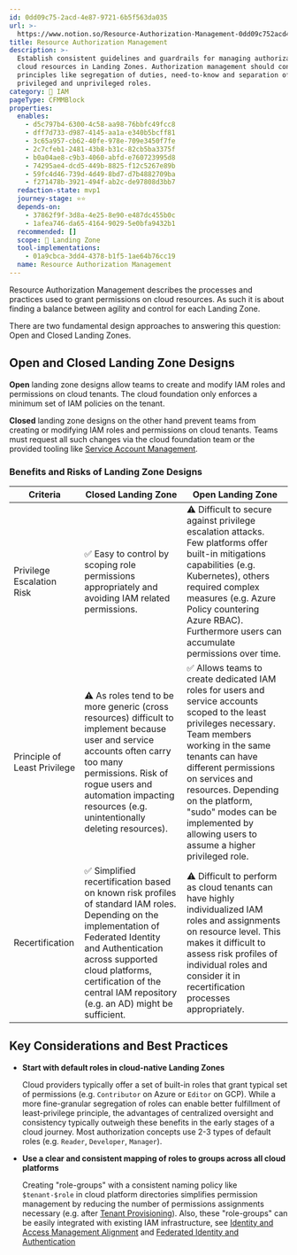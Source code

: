 ```yaml
---
id: 0dd09c75-2acd-4e87-9721-6b5f563da035
url: >-
  https://www.notion.so/Resource-Authorization-Management-0dd09c752acd4e8797216b5f563da035
title: Resource Authorization Management
description: >-
  Establish consistent guidelines and guardrails for managing authorization to
  cloud resources in Landing Zones. Authorization management should consider key
  principles like segregation of duties, need-to-know and separation of
  privileged and unprivileged roles.
category: 🔐 IAM
pageType: CFMMBlock
properties:
  enables:
    - d5c797b4-6300-4c58-aa98-76bbfc49fcc8
    - dff7d733-d987-4145-aa1a-e340b5bcff81
    - 3c65a957-cb62-40fe-978e-709e3450f7fe
    - 2c7cfeb1-2481-43b8-b31c-82cb5ba3375f
    - b0a04ae8-c9b3-4060-abfd-e760723995d8
    - 74295ae4-dcd5-449b-8825-f12c5267e89b
    - 59fc4d46-739d-4d49-8bd7-d7b4882709ba
    - f271478b-3921-494f-ab2c-de97808d3bb7
  redaction-state: mvp1
  journey-stage: ⭐️⭐️
  depends-on:
    - 37862f9f-3d8a-4e25-8e90-e487dc455b0c
    - 1afea746-da65-4164-9029-5e0bfa9432b1
  recommended: []
  scope: 🛬 Landing Zone
  tool-implementations:
    - 01a9cbca-3dd4-4378-b1f5-1ae64b76cc19
  name: Resource Authorization Management
---
```


Resource Authorization Management describes the processes and practices used to grant permissions on cloud resources. As such it is about finding a balance between agility and control for each Landing Zone.

There are two fundamental design approaches to answering this question: Open and Closed Landing Zones.

## Open and Closed Landing Zone Designs

**Open** landing zone designs allow teams to create and modify IAM roles and permissions on cloud tenants. The cloud foundation only enforces a minimum set of IAM policies on the tenant.  

**Closed** landing zone designs on the other hand prevent teams from creating or modifying IAM roles and permissions on cloud tenants. Teams must request all such changes via the cloud foundation team or the provided tooling like [Service Account Management](./service-account-management.md).

### Benefits and Risks of Landing Zone Designs

<!-- included database a5214235-32cb-4fbf-b216-764bc7213ba3 -->
| Criteria                     | Closed Landing Zone                                                                                                                                                                                                                                                        | Open Landing Zone                                                                                                                                                                                                                                                                                                                              |
| ---------------------------- | -------------------------------------------------------------------------------------------------------------------------------------------------------------------------------------------------------------------------------------------------------------------------- | ---------------------------------------------------------------------------------------------------------------------------------------------------------------------------------------------------------------------------------------------------------------------------------------------------------------------------------------------- |
| Privilege Escalation Risk    | ✅ Easy to control by scoping role permissions appropriately and avoiding IAM related permissions.                                                                                                                                                                          | ⚠️ Difficult to secure against privilege escalation attacks. Few platforms offer built-in mitigations capabilities (e.g. Kubernetes), others required complex measures (e.g. Azure Policy countering Azure RBAC). <br>Furthermore users can accumulate permissions over time.                                                                  |
| Principle of Least Privilege | ⚠️ As roles tend to be more generic (cross resources) difficult to implement because user and service accounts often carry too many permissions. Risk of rogue users and automation impacting resources (e.g. unintentionally deleting resources).                         | ✅ Allows teams to create dedicated IAM roles for users and service accounts scoped to the least privileges necessary. Team members working in the same tenants can have different permissions on services and resources. Depending on the platform, "sudo" modes can be implemented by allowing users to assume a higher privileged role. <br> |
| Recertification              | ✅ Simplified recertification based on known risk profiles of standard IAM roles. Depending on the implementation of Federated Identity and Authentication across supported cloud platforms, certification of the central IAM repository (e.g. an AD) might be sufficient.  | ⚠️ Difficult to perform as cloud tenants can have highly individualized IAM roles and assignments on resource level. This makes it difficult to assess risk profiles of individual roles and consider it in recertification processes appropriately.                                                                                           |



## Key Considerations and Best Practices

- **Start with default roles in cloud-native Landing Zones**

    Cloud providers typically offer a set of built-in roles that grant typical set of permissions (e.g. `Contributor` on Azure or `Editor` on GCP). While a more fine-granular segregation of roles can enable better fulfillment of least-privilege principle, the advantages of centralized oversight and consistency typically outweigh these benefits in the early stages of a cloud journey. Most authorization concepts use 2-3 types of default roles (e.g. `Reader`, `Developer`, `Manager`). 

- **Use a clear and consistent mapping of roles to groups across all cloud platforms**

    Creating "role-groups" with a consistent naming policy like `$tenant-$role` in cloud platform directories simplifies permission management by reducing the number of permissions assignments necessary (e.g. after [Tenant Provisioning](../tenant-management/tenant-provisioning.md)). Also, these "role-groups" can be easily integrated with existing IAM infrastructure, see [Identity and Access Management Alignment](./identity-and-access-management-alignment.md) and [Federated Identity and Authentication](./federated-identity-and-authentication.md) 
